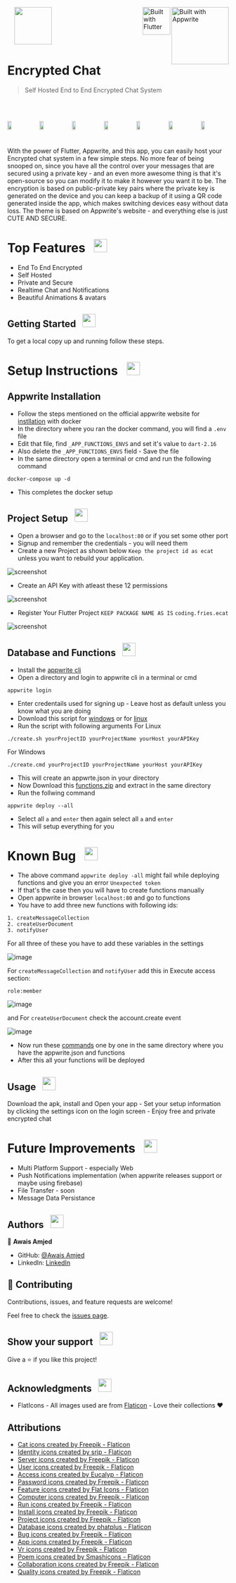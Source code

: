 <img style="width: 130px;" src="https://appwrite.io/images-ee/press/badge-pink-box.svg" alt="Built with Appwrite" align="right"/>&nbsp;&nbsp;&nbsp;
<img style="height: 63px;" src="https://storage.googleapis.com/cms-storage-bucket/916809aa4c8f73ad70d2.svg" alt="Built with Flutter" align="right"/>
<img style="width: 85px" src="assets/images/logo.png" />

# Encrypted Chat

> Self Hosted End to End Encrypted Chat System

<br>
<br>
<p style="display: flex; align-items: start; gap: 10px">
  <img src="/resources/screenshot1.png" width="13.5%" />
  <img src="/resources/screenshot2.png" width="13.5%" />
  <img src="/resources/screenshot3.png" width="13.5%" />
  <img src="/resources/screenshot4.png" width="13.5%" />
  <img src="/resources/screenshot5.png" width="13.5%" />
  <img src="/resources/screenshot6.png" width="13.5%" />
  <img src="/resources/screenshot7.png" width="13.5%" />
</p>

#
With the power of Flutter, Appwrite, and this app, you can easily host your Encrypted chat system in a few simple steps. No more fear of being snooped on, since you have all the control over your messages that are secured using a private key - and an even more awesome thing is that it's open-source so you can modify it to make it however you want it to be. The encryption is based on public-private key pairs where the private key is generated on the device and you can keep a backup of it using a QR code generated inside the app, which makes switching devices easy without data loss. The theme is based on Appwrite's website - and everything else is just CUTE AND SECURE.

# Top Features &nbsp; <img src="./resources/run.png" height="30" align="justify"/>

- End To End Encrypted
- Self Hosted
- Private and Secure
- Realtime Chat and Notifications
- Beautiful Animations & avatars

## Getting Started &nbsp; <img src="./resources/run.png" height="30" align="justify"/>

To get a local copy up and running follow these steps.

# Setup Instructions &nbsp; <img src="./resources/computer.png" height="30" align="justify"/>

## Appwrite Installation
- Follow the steps mentioned on the official appwrite website for [instllation](https://appwrite.io/docs/installation) with docker
- In the directory where you ran the docker command, you will find a `.env` file
- Edit that file, find `_APP_FUNCTIONS_ENVS` and set it's value to `dart-2.16`
- Also delete the `_APP_FUNCTIONS_ENVS` field - Save the file
- In the same directory open a terminal or cmd and run the following command
```
docker-compose up -d
```
- This completes the docker setup

## Project Setup &nbsp; <img src="./resources/project_icon.png" height="30" align="justify"/>
- Open a browser and go to the `localhost:80` or if you set some other port
- Signup and remember the credentials - you will need them
- Create a new Project as shown below `Keep the project id as ecat` unless you want to rebuild your application.

![screenshot](./resources/project.png)

- Create an API Key with atleast these 12 permissions

![screenshot](./resources/api.png)

- Register Your Flutter Project `KEEP PACKAGE NAME AS IS` `coding.fries.ecat`

![screenshot](./resources/registration.png)

## Database and Functions &nbsp; <img src="./resources/database-storage.png" height="30" align="justify"/>

- Install the [appwrite cli](https://appwrite.io/docs/command-line)
- Open a directory and login to appwrite cli in a terminal or cmd
```
appwrite login
```
- Enter credentails used for signing up - Leave host as default unless you know what you are doing
- Download this script for [windows](./resources/create.cmd) or for [linux](./resources/create.sh)
- Run the script with following arguments
For Linux
```
./create.sh yourProjectID yourProjectName yourHost yourAPIKey
```
For Windows
```
./create.cmd yourProjectID yourProjectName yourHost yourAPIKey
```
- This will create an appwrte.json in your directory
- Now Download this [functions.zip](./resources/functions.zip) and extract in the same directory
- Run the follwing command
```
appwrite deploy --all
```
- Select all `a` and `enter` then again select all `a` and `enter`
- This will setup everything for you

# Known Bug &nbsp; <img src="./resources/bug.png" height="30" align="justify"/>

- The above command `appwrite deploy -all` might fail while deploying functions and give you an error `Unexpected token`
- If that's the case then you will have to create functions manually
- Open appwrite in browser `localhost:80` and go to functions
- You have to add three new functions with following ids:
```
1. createMessageCollection
2. createUserDocument
3. notifyUser
```
For all three of these you have to add these variables in the settings

![image](https://user-images.githubusercontent.com/73714615/168171851-8cce52fd-762c-4341-aa7e-53f48191c407.png)

For `createMessageCollection` and `notifyUser` add this in Execute access section:
```
role:member
```

![image](https://user-images.githubusercontent.com/73714615/168172099-7cd029af-2499-4f7a-bc77-750f3191e300.png)

and For `createUserDocument` check the account.create event

![image](https://user-images.githubusercontent.com/73714615/168172332-72fcf10d-4937-4320-bab4-a394051fe608.png)

- Now run these [commands](./resources/commands.txt) one by one in the same directory where you have the appwrite.json and functions
- After this all your functions will be deployed

## Usage &nbsp; <img src="./resources/smartphone.png" height="30" align="justify"/>

Download the apk, install and Open your app - Set your setup information by clicking the settings icon on the login screen - Enjoy free and private encrypted chat

# Future Improvements &nbsp; <img src="./resources/virtual-reality.png" height="30" align="justify"/>

- Multi Platform Support - especially Web
- Push Notifications implementation (when appwrite releases support or maybe using firebase)
- File Transfer - soon
- Message Data Persistance

## Authors &nbsp; <img src="./resources/poem.png" height="30" align="justify"/>

👤 **Awais Amjed**

- GitHub: [@Awais Amjed](https://github.com/awais-amjed)
- LinkedIn: [LinkedIn](https://www.linkedin.com/in/awais-amjed)

## 🤝 Contributing

Contributions, issues, and feature requests are welcome!

Feel free to check the [issues page](../../issues/).

## Show your support &nbsp; <img src="./resources/support.png" height="30" align="justify"/>

Give a ⭐️ if you like this project!

## Acknowledgments &nbsp; <img src="./resources/medal.png" height="30" align="justify"/>

- FlatIcons - All images used are from [Flaticon](https://www.flaticon.com/) - Love their collections ❤️

## Attributions

- <a href="https://www.flaticon.com/free-icons/cat" title="cat icons">Cat icons created by Freepik - Flaticon</a>
- <a href="https://www.flaticon.com/free-icons/identity" title="identity icons">Identity icons created by srip - Flaticon</a>
- <a href="https://www.flaticon.com/free-icons/server" title="server icons">Server icons created by Freepik - Flaticon</a>
- <a href="https://www.flaticon.com/free-icons/user" title="user icons">User icons created by Freepik - Flaticon</a>
- <a href="https://www.flaticon.com/free-icons/access" title="access icons">Access icons created by Eucalyp - Flaticon</a>
- <a href="https://www.flaticon.com/free-icons/password" title="password icons">Password icons created by Freepik - Flaticon</a>
- <a href="https://www.flaticon.com/free-icons/feature" title="feature icons">Feature icons created by Flat Icons - Flaticon</a>
- <a href="https://www.flaticon.com/free-icons/computer" title="computer icons">Computer icons created by Freepik - Flaticon</a>
- <a href="https://www.flaticon.com/free-icons/run" title="run icons">Run icons created by Freepik - Flaticon</a>
- <a href="https://www.flaticon.com/free-icons/install" title="install icons">Install icons created by Freepik - Flaticon</a>
- <a href="https://www.flaticon.com/free-icons/project" title="project icons">Project icons created by Freepik - Flaticon</a>
- <a href="https://www.flaticon.com/free-icons/database" title="database icons">Database icons created by phatplus - Flaticon</a>
- <a href="https://www.flaticon.com/free-icons/bug" title="bug icons">Bug icons created by Freepik - Flaticon</a>
- <a href="https://www.flaticon.com/free-icons/app" title="app icons">App icons created by Freepik - Flaticon</a>
- <a href="https://www.flaticon.com/free-icons/vr" title="vr icons">Vr icons created by Freepik - Flaticon</a>
- <a href="https://www.flaticon.com/free-icons/poem" title="poem icons">Poem icons created by Smashicons - Flaticon</a>
- <a href="https://www.flaticon.com/free-icons/collaboration" title="collaboration icons">Collaboration icons created by Freepik - Flaticon</a>
- <a href="https://www.flaticon.com/free-icons/quality" title="quality icons">Quality icons created by Freepik - Flaticon</a>
